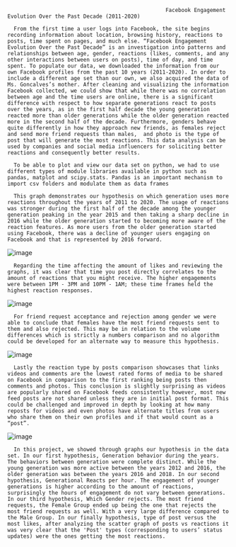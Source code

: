                                                       Facebook Engagement Evolution Over the Past Decade (2011-2020)
   
      From the first time a user logs into Facebook, the site begins recording information about location, browsing history, reactions to posts, time spent on pages, and much else. “Facebook Engagement Evolution Over the Past Decade” is an investigation into patterns and relationships between age, gender, reactions (likes, comments, and any other interactions between users on posts), time of day, and time spent. To populate our data, we downloaded the information from our own Facebook profiles from the past 10 years (2011-2020). In order to include a different age set than our own, we also acquired the data of Ms. Goncalves’s mother. After cleaning and visualizing the information Facebook collected, we could show that while there was no correlation between age and the time users are online, there is a significant difference with respect to how separate generations react to posts over the years, as in the first half decade the young generation reacted more than older generations while the older generation reacted more in the second half of the decade. Furthermore, genders behave quite differently in how they approach new friends, as females reject and send more friend requests than males,  and photo is the type of post that will generate the most reactions. This data analysis can be used by companies and social media influencers for soliciting better reactions and consequently better results. 

      To be able to plot and view our data set on python, we had to use different types of module libraries available in python such as pandas, matplot and scipy.stats. Pandas is an important mechanism to import csv folders and modulate them as data frames

      This graph demonstrates our hypothesis on which generation uses more reactions throughout the years of 2011 to 2020. The usage of reactions was stronger during the first half of the decade among the younger generation peaking in the year 2015 and then taking a sharp decline in 2016 while the older generation started to becoming more aware of the reaction features. As more users from the older generation started using Facebook, there was a decline of younger users engaging on Facebook and that is represented by 2016 forward.
![image](https://user-images.githubusercontent.com/75848451/152430827-78fc3c91-fb06-42b8-a678-0178550a2198.png)

      Regarding the time affecting the amount of likes and reviewing the graphs, it was clear that time you post directly correlates to the amount of reactions that you might receive. The higher engagements were between 1PM - 3PM and 10PM - 1AM; these time frames held the highest reaction responses. 
![image](https://user-images.githubusercontent.com/75848451/152431083-0eb1820e-8445-411d-b9b3-81c720e3f7f3.png)

      For friend request acceptance and rejection among gender we were able to conclude that females have the most friend requests sent to them and also rejected. This may be in relation to the volume differences which is strictly a numbers comparison and no algorithm could be developed for an alternate way to measure this hypothesis.
![image](https://user-images.githubusercontent.com/75848451/152431167-29192f40-4327-4bb2-936c-ab1ba7915ae2.png)
   
      Lastly the reaction type by posts comparison showcases that links videos and comments are the lowest rated forms of media to be shared on Facebook in comparison to the first ranking being posts then comments and photos. This conclusion is slightly surprising as videos are popularly shared on Facebook feeds consistently however, most new feed posts are not shared unless they are in initial post format. This could be challenged and improved in depth by looking at how many reposts for videos and even photos have alternate titles from users who share them on their own profiles and if that would count as a “post”.
![image](https://user-images.githubusercontent.com/75848451/152431297-931f1a14-c484-4895-9abc-d22c2c331707.png)


      In this project, we showed through graphs our hypothesis in the data set. In our first hypothesis, Generation behavior during the years. The behaviors between generation were complete distinct. While the young generation was more active between the years 2012 and 2016, the older generation was between the years 2016 and 2018. In our second hypothesis, Generational Reacts per hour. The engagement of younger generations is higher according to the amount of reactions, surprisingly the hours of engagement do not vary between generations. In our third hypothesis, Which Gender rejects. The most friend requests, the Female Group ended up being the one that rejects the most friend requests as well. With a very large difference compared to the Male Group. In our finally hypothesis, type of post versus the most likes, after analyzing the scatter graph of posts vs reactions it was very clear that the 'Post' types (corresponding to users’ status updates) were the ones getting the most reactions.
